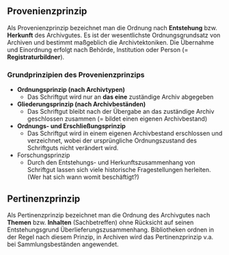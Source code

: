 ## Provenienzprinzip 
Als Provenienzprinzip bezeichnet man die Ordnung nach **Entstehung** bzw. **Herkunft** des Archivgutes. Es ist der wesentlichste Ordnungsgrundsatz von Archiven und bestimmt maßgeblich die Archivtektoniken. Die Übernahme und Einordnung erfolgt nach Behörde, Institution oder Person (= **Registraturbildner**).



### Grundprinzipien des Provenienzprinzips

- **Ordnungsprinzip (nach Archivtypen)**
  - Das Schriftgut wird nur an **das eine** zuständige Archiv abgegeben 
- **Gliederungsprinzip (nach Archivbeständen)**
  - Das Schriftgut bleibt nach der Übergabe an das zuständige Archiv geschlossen zusammen (= bildet einen eigenen Archivbestand)
- **Ordnungs- und Erschließungsprinzip**
  - Das Schriftgut wird in einem eigenen Archivbestand erschlossen und verzeichnet, wobei der ursprüngliche Ordnungszustand des Schriftguts nicht verändert wird.
- Forschungsprinzip
  - Durch den Entstehungs- und Herkunftszusammenhang von Schriftgut lassen sich viele historische Fragestellungen herleiten. (Wer hat sich wann womit beschäftigt?)



## Pertinenzprinzip 
Als Pertinenzprinzip bezeichnet man die Ordnung des Archivgutes nach **Themen** bzw. **Inhalten** (Sachbetreffen) ohne Rücksicht auf seinen Entstehungsgrund Überlieferungszusammenhang. Bibliotheken ordnen in der Regel nach diesem Prinzip, in Archiven wird das Pertinenzprinzip v.a. bei Sammlungsbeständen angewendet.